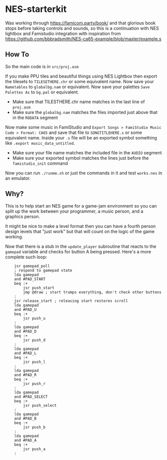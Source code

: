 # NES-starterkit

Was working through https://famicom.party/book/ and that glorious book stops before taking controls and sounds, 
so this is a continuation with NES lightbox and Famistudio integration with inspiration from https://github.com/bbbradsmith/NES-ca65-example/blob/master/example.s


## How To

So the main code is in `src/proj.asm` 

If you make PPU tiles and beautiful things using NES Lightbox then export the tilesets to `TILESETHERE.chr` or some equivalent name.
Now save your `Nametables` to `globalbg.nam` or equivalent.
Now save your palettes `Save Palettes As` to `bg.pal` or equivalent.

 * Make sure that TILESTHERE.chr name matches in the last line of `proj.asm`
 * Make sure the `globalbg.nam` matches the files imported just above that in the `RODATA` segment

Now make some music in FamiStudio and `Export Songs > FamiStudio Music Code > Format: CA65` and save that file to `SONGTITLEHERE.s` or some equivalent name.
Inside your `.s` file will be an exported symbol something like `.export music_data_untitled`.

 * Make sure your file name matches the included file in the `AUDIO` segment
 * Make sure your exported symbol matches the lines just before the `famistudio_init` command
 
 Now you can run `./runme.sh` or just the commands in it and test `works.nes` in an emulator.
 
 ## Why?
 
 This is to help start an NES game for a game-jam environment so you can split up the work between your programmer, a music person, and a graphics person.
 
 It might be nice to make a level format then you can have a fourth person design levels that "just work" but that will count on the logic of the game working.
 
 Now that there is a stub in the `update_player` subroutine that reacts to the `gamepad` variable and checks for button A being pressed.  Here's a more complete such loop:

```
	jsr gamepad_poll
	; respond to gamepad state
	lda gamepad
	and #PAD_START
	beq :+
		jsr push_start
		jmp @draw ; start trumps everything, don't check other buttons
	:
	jsr release_start ; releasing start restores scroll
	lda gamepad
	and #PAD_U
	beq :+
		jsr push_u
	:
	lda gamepad
	and #PAD_D
	beq :+
		jsr push_d
	:
	lda gamepad
	and #PAD_L
	beq :+
		jsr push_l
	:
	lda gamepad
	and #PAD_R
	beq :+
		jsr push_r
	:
	lda gamepad
	and #PAD_SELECT
	beq :+
		jsr push_select
	:
	lda gamepad
	and #PAD_B
	beq :+
		jsr push_b
	:
	lda gamepad
	and #PAD_A
	beq :+
		jsr push_a
	:
```
